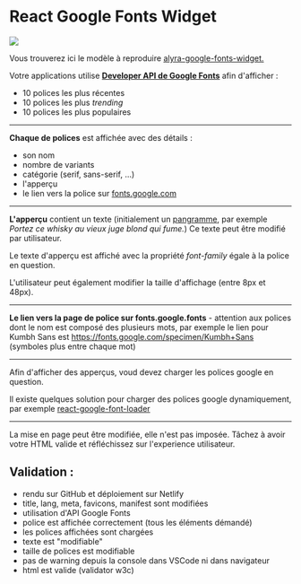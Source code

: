 # React Google Fonts Widget

![](https://assets.codepen.io/4515922/pangramme_1.jpg)

Vous trouverez ici le modèle à reproduire [alyra-google-fonts-widget.](https://alyra-google-fonts-widget.netlify.app/)

Votre applications utilise [**Developer API de Google Fonts**](https://developers.google.com/fonts/docs/developer_api) afin d'afficher :

- 10 polices les plus récentes
- 10 polices les plus _trending_
- 10 polices les plus populaires

<hr />
 
 **Chaque de polices** est affichée avec des détails :
 
   - son nom 
   - nombre de variants
   - catégorie (serif, sans-serif, ...)
   - l'apperçu 
   - le lien vers la police sur [fonts.google.com](https://fonts.google.com)
   
<hr />

**L'apperçu** contient un texte (initialement un [pangramme](https://fr.wikipedia.org/wiki/Pangramme), par exemple _Portez ce whisky au vieux juge blond qui fume._) Ce texte peut être modifié par utilisateur.

Le texte d'apperçu est affiché avec la propriété _font-family_ égale à la police en question.

L'utilisateur peut également modifier la taille d'affichage (entre 8px et 48px).

<hr />

**Le lien vers la page de police sur fonts.google.fonts** - attention aux polices dont le nom est composé des plusieurs mots,
par exemple le lien pour Kumbh Sans est https://fonts.google.com/specimen/Kumbh+Sans (symboles plus entre chaque mot)

<hr />

Afin d'afficher des apperçus, voud devez charger les polices google en question.

Il existe quelques solution pour charger des polices google dynamiquement, par exemple [react-google-font-loader](https://github.com/jakewtaylor/react-google-font-loader)

<hr />

La mise en page peut être modifiée, elle n'est pas imposée. Tâchez à avoir votre HTML valide et réfléchissez sur l'experience utilisateur.

## Validation :

- rendu sur GitHub et déploiement sur Netlify
- title, lang, meta, favicons, manifest sont modifiées
- utilisation d'API Google Fonts
- police est affichée correctement (tous les éléments démandé)
- les polices affichées sont chargées
- texte est "modifiable"
- taille de polices est modifiable
- pas de warning depuis la console dans VSCode ni dans navigateur
- html est valide (validator w3c)
